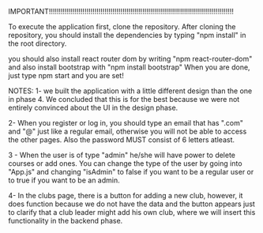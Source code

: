 IMPORTANT!!!!!!!!!!!!!!!!!!!!!!!!!!!!!!!!!!!!!!!!!!!!!!!!!!!!!!!!!!!!!!!!!!!!!!!!!!!!!!!!!!!!!!!!!!!!!

To execute the application first, clone the repository.
After cloning the repository, you should install the dependencies by typing "npm install" in the root directory.

you should also install react router dom by writing "npm react-router-dom" and also install bootstrap with "npm install bootstrap"
When you are done, just type npm start and you are set!

NOTES:
1- we built the application with a little different design than the one in phase 4. We concluded that this is for the best because we were not entirely convinced about the UI in the design phase.

2- When you register or log in, you should type an email that has ".com" and "@" just like a regular email, otherwise you will not be able to access the other pages.
Also the password MUST consist of 6 letters atleast.

3 - When the user is of type "admin" he/she will have power to delete courses or add ones. You can change the type of the user by going into "App.js" and changing "isAdmin" to false if you want to be a regular user or to true if you want to be an admin.

4- In the clubs page, there is a button for adding a new club, however, it does function because we do not have the data and the button appears just to clarify that a club leader might add his own club, where we will insert this functionality in the backend phase.


